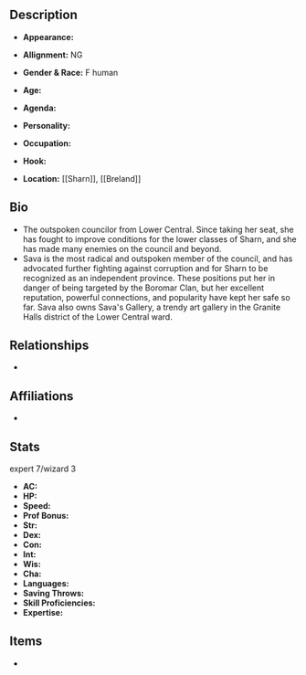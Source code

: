 ## Description
- **Appearance:** 

- **Allignment:** NG

- **Gender & Race:** F human

- **Age:** 

- **Agenda:** 

- **Personality:** 

- **Occupation:** 

- **Hook:** 

- **Location:** [[Sharn]], [[Breland]]

## Bio
*   The outspoken councilor from Lower Central. Since taking her seat, she has fought to improve conditions for the lower classes of Sharn, and she has made many enemies on the council and beyond. 
*  Sava is the most radical and outspoken member of the council, and has advocated further fighting against corruption and for Sharn to be recognized as an independent province. These positions put her in danger of being targeted by the Boromar Clan, but her excellent reputation, powerful connections, and popularity have kept her safe so far. Sava also owns Sava's Gallery, a trendy art gallery in the Granite Halls district of the Lower Central ward.

## Relationships
- 

## Affiliations
- 

## Stats
expert 7/wizard 3
- **AC:** 
- **HP:** 
- **Speed:** 
- **Prof Bonus:** 
- **Str:** 
- **Dex:** 
- **Con:** 
- **Int:** 
- **Wis:** 
- **Cha:** 
- **Languages:** 
- **Saving Throws:** 
- **Skill Proficiencies:** 
- **Expertise:** 


## Items
- 
